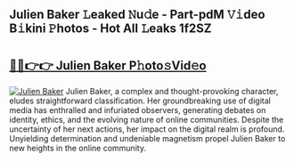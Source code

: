 ## Julien Baker 𝙻eaked 𝙽u𝚍e - Part-pdM 𝚅𝚒deo B𝚒kini 𝙿hotos - Hot All 𝙻eaks 1f2SZ

# <h2><a href="http://ld1ceq.urlbe.top/?page=Julien+Baker">🔗🔗👉👉 Julien Baker P𝚑oto𝚜Vid𝚎o</a></h2>

[![Julien Baker](https://i.imgur.com/eBuTRDB.gif)](http://ld1ceq.urlbe.top/?page=Julien+Baker)
Julien Baker, a complex and thought-provoking character, eludes straightforward classification. Her groundbreaking use of digital media has enthralled and infuriated observers, generating debates on identity, ethics, and the evolving nature of online communities. Despite the uncertainty of her next actions, her impact on the digital realm is profound. Unyielding determination and undeniable magnetism propel Julien Baker to new heights in the online community.
